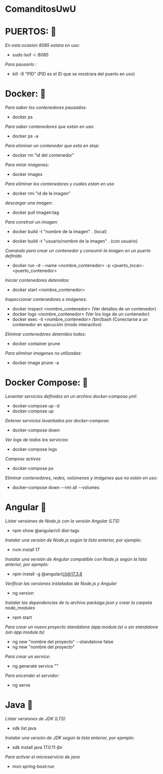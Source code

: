 # ComanditosUwU

# PUERTOS: 🔮
 *En esta ocasion 8085 estara en uso:*
 
 - sudo lsof -i :8085
   
*Para pausarlo :*

- kill -9 "PID" (PID es el ID que se mostrara del puerto en uso)

# Docker: 🐳
 *Para saber los contenedores pausados:*
 
 - docker ps
   
 *Para saber contenedores que estan en uso:*

 - docker ps -a

 *Para eliminar un contenedor que esta en stop:*

 - docker rm "id del contenedor"
   
 *Para mirar imagenes:*

 - docker images
   
 *Para eliminar los contenedores y cuales estan en uso*

 - docker rmi "id de la imagen"

 *descargar una imagen:*
 - docker pull imagen:tag  

 *Para construir un imagen:* 
 
 - docker build -t "nombre de la imagen" . (local)
   
 - docker build -t "usuario/nombre de la imagen" . (con usuario)

 *Comando para crear un contenedor y consumir la imagen en un puerto definido*
 
 - docker run -d --name <nombre_contenedor> -p <puerto_local>:<puerto_contenedor> <imagen>

 *Iniciar contenedores detenidos:*
 
 - docker start <nombre_contenedor>

 *Inspeccionar contenedores e imágenes:*

 -  docker inspect <nombre_contenedor> (Ver detalles de un contenedor)
 -  docker logs <nombre_contenedor> (Ver los logs de un contenedor)
 -  docker exec -it <nombre_contenedor> /bin/bash (Conectarse a un contenedor en ejecución (modo interactivo)

 *Eliminar contenedores detenidos todos:*
 
 - docker container prune

 *Para eliminar imagenes no utilizadas:*

 - docker image prune -a

# Docker Compose: 🐳 

*Levantar servicios definidos en un archivo docker-compose.yml:*
- docker-compose up -d
- docker-compose up

*Detener servicios levantados por docker-compose:*
- docker-compose down

*Ver logs de todos los servicios:*
- docker-compose logs

*Compose activos*
- docker-compose ps

*Eliminar contenedores, redes, volúmenes y imágenes que no estén en uso:*
- docker-compose down --rmi all --volumes

# Angular 🚀
*Listar versiones de Node.js con la versión Angular (LTS)*

- npm show @angular/cli dist-tags
  
*Instalar una versión de Node.js según la lista anterior, por ejemplo:*

- nvm install 17
  
*Instalar una versión de Angular compatible con Node.js según la lista anterior, por ejemplo:*

- npm install -g @angular/cli@17.3.8
  
*Verificar las versiones instaladas de Node.js y Angular*

- ng version
  
*Instalar las dependencias de tu archivo package.json y crear la carpeta node_modules*

- npm start
  
*Para crear un nuevo proyecto standalone (app.module.ts) o sin standalone (sin app.module.ts)*

- ng new "nombre del proyecto" --standalone false
- ng new "nombre del proyecto"
  
*Para crear un service:*

- ng generate service "<nombre-del-servicio>"
  
*Para encender el servidor:*

- ng serve

# Java 🎰

*Listar versiones de JDK (LTS)*
- sdk list java

*Instalar una versión de JDK según la lista anterior, por ejemplo:*
- sdk install java 17.0.11-jbr

*Para activar el microservicio de java*
- mvn spring-boot:run

